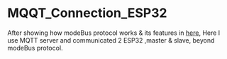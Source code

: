# MQQT_Connection_ESP32
After showing how modeBus protocol works & its features in [here](../modeBus_Implemented_Basic_ESP32), Here I use MQTT server and communicated 2 ESP32 ,master & slave, beyond modeBus protocol.

